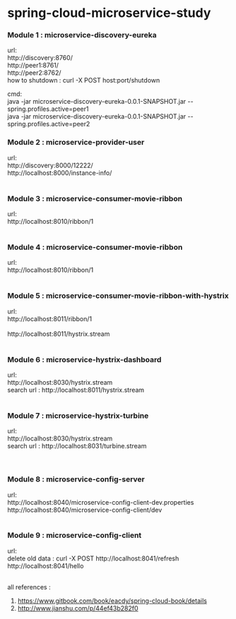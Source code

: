 # spring-cloud-microservice-study

<h3>Module 1 : microservice-discovery-eureka</h3> 

url: <br />
http://discovery:8760/<br />
http://peer1:8761/<br />
http://peer2:8762/<br />
how to shutdown : curl -X POST host:port/shutdown<br /> 

cmd:<br />
java -jar microservice-discovery-eureka-0.0.1-SNAPSHOT.jar --spring.profiles.active=peer1<br />
java -jar microservice-discovery-eureka-0.0.1-SNAPSHOT.jar --spring.profiles.active=peer2<br />

<h3>Module 2 : microservice-provider-user</h3> 
url: <br />
http://discovery:8000/12222/<br />
http://localhost:8000/instance-info/<br /><br />

<h3>Module 3 : microservice-consumer-movie-ribbon</h3> 
url: <br />
http://localhost:8010/ribbon/1<br /><br />

<h3>Module 4 : microservice-consumer-movie-ribbon</h3> 
url: <br />
http://localhost:8010/ribbon/1<br /><br />

<h3>Module 5 : microservice-consumer-movie-ribbon-with-hystrix</h3> 
url: <br />
http://localhost:8011/ribbon/1<br /><br />
http://localhost:8011/hystrix.stream<br /><br />

<h3>Module 6 : microservice-hystrix-dashboard</h3> 
url: <br />
http://localhost:8030/hystrix.stream<br />
search url : http://localhost:8011/hystrix.stream<br /><br />

<h3>Module 7 : microservice-hystrix-turbine</h3> 
url: <br />
http://localhost:8030/hystrix.stream<br />
search url : http://localhost:8031/turbine.stream<br /><br /><br />

<h3>Module 8 : microservice-config-server</h3> 
url: <br />
http://localhost:8040/microservice-config-client-dev.properties<br />
http://localhost:8040/microservice-config-client/dev<br /><br />

<h3>Module 9 : microservice-config-client</h3> 
url: <br />
delete old data : curl  -X POST http://localhost:8041/refresh<br />
http://localhost:8041/hello<br /><br />

all references :
1. https://www.gitbook.com/book/eacdy/spring-cloud-book/details
2. http://www.jianshu.com/p/44ef43b282f0
